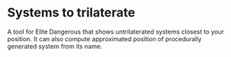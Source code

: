 # Systems to trilaterate
A tool for Elite Dangerous that shows untrilaterated systems closest to your position.
It can also compute approximated position of procedurally generated system from its name.
